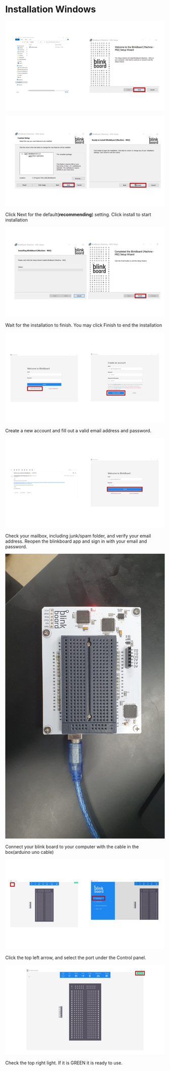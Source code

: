 # Installation Windows

![Extract the downloaded file and double click the installer file. Click Next to start proceed](../.gitbook/assets/0.jpeg)

![](../.gitbook/assets/1.jpeg)

Click Next for the default\(**recommending**\) setting. Click install to start installation

![](../.gitbook/assets/2.jpeg)

Wait for the installation to finish. You may click Finish to end the installation

![](../.gitbook/assets/3.jpeg)

Create a new account and fill out a valid email address and password.

![](../.gitbook/assets/4.jpeg)

Check your mailbox, including junk/spam folder, and verify your email address. Reopen the blinkboard app and sign in with your email and password.

![](../.gitbook/assets/5.jpeg)

Connect your blink board to your computer with the cable in the box\(arduino uno cable\)

![](../.gitbook/assets/6.jpeg)

Click the top left arrow, and select the port under the Control panel.

![](../.gitbook/assets/7.jpeg)

Check the top right light. If it is GREEN it is ready to use.

